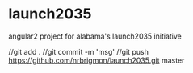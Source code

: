 # launch2035
angular2 project for alabama's launch2035 initiative

//git add .
//git commit -m 'msg'
//git push https://github.com/nrbrigmon/launch2035.git master
